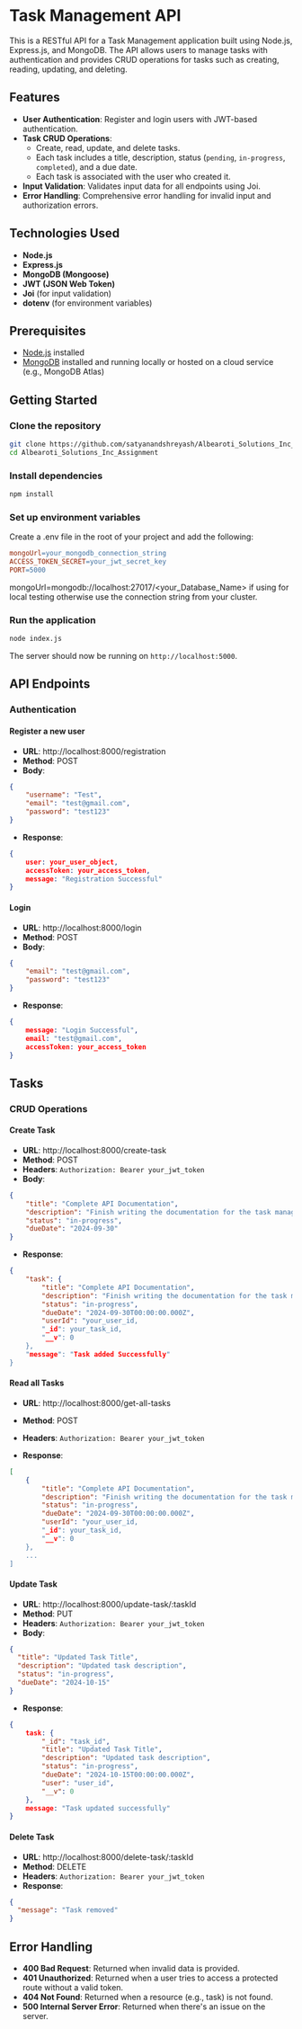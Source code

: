 # Task Management API

This is a RESTful API for a Task Management application built using Node.js, Express.js, and MongoDB. The API allows users to manage tasks with authentication and provides CRUD operations for tasks such as creating, reading, updating, and deleting.

## Features

- **User Authentication**: Register and login users with JWT-based authentication.
- **Task CRUD Operations**:
  - Create, read, update, and delete tasks.
  - Each task includes a title, description, status (`pending`, `in-progress`, `completed`), and a due date.
  - Each task is associated with the user who created it.
- **Input Validation**: Validates input data for all endpoints using Joi.
- **Error Handling**: Comprehensive error handling for invalid input and authorization errors.

## Technologies Used

- **Node.js**
- **Express.js**
- **MongoDB (Mongoose)**
- **JWT (JSON Web Token)**
- **Joi** (for input validation)
- **dotenv** (for environment variables)

## Prerequisites

- [Node.js](https://nodejs.org/) installed
- [MongoDB](https://www.mongodb.com/) installed and running locally or hosted on a cloud service (e.g., MongoDB Atlas)

## Getting Started

### Clone the repository

```bash
git clone https://github.com/satyanandshreyash/Albearoti_Solutions_Inc_Assignment.git
cd Albearoti_Solutions_Inc_Assignment
```
### Install dependencies

```bash
npm install
```
### Set up environment variables

Create a .env file in the root of your project and add the following:

```makefile
mongoUrl=your_mongodb_connection_string
ACCESS_TOKEN_SECRET=your_jwt_secret_key
PORT=5000
```
mongoUrl=mongodb://localhost:27017/<your_Database_Name> if using for local testing otherwise use the connection string from your cluster.

### Run the application
```bash
node index.js
```
The server should now be running on `http://localhost:5000`.

## API Endpoints

### Authentication
#### Register a new user
- **URL**: http://localhost:8000/registration
- **Method**: POST
- **Body**: 
```json
{
    "username": "Test",
    "email": "test@gmail.com",
    "password": "test123"
}
```
- **Response**:
```json
{   
    user: your_user_object, 
    accessToken: your_access_token,
    message: "Registration Successful"
}   
```
#### Login
- **URL**: http://localhost:8000/login
- **Method**: POST
- **Body**: 
```json
{
    "email": "test@gmail.com",
    "password": "test123"
}
```
- **Response**:
```json
{   
    message: "Login Successful",
    email: "test@gmail.com",
    accessToken: your_access_token
}   
```
## Tasks
### CRUD Operations
#### Create Task

- **URL**: http://localhost:8000/create-task
- **Method**: POST
- **Headers**: `Authorization: Bearer your_jwt_token`
- **Body**: 
```json
{
    "title": "Complete API Documentation",
    "description": "Finish writing the documentation for the task management API.",
    "status": "in-progress",
    "dueDate": "2024-09-30"
}
```
- **Response**:
```json
{
    "task": {
        "title": "Complete API Documentation",
        "description": "Finish writing the documentation for the task management API.",
        "status": "in-progress",
        "dueDate": "2024-09-30T00:00:00.000Z",
        "userId": "your_user_id,
        "_id": your_task_id,
        "__v": 0
    },
    "message": "Task added Successfully"
} 
```

#### Read all Tasks
- **URL**: http://localhost:8000/get-all-tasks
- **Method**: POST
- **Headers**: `Authorization: Bearer your_jwt_token`

- **Response**:
```json
[
    {
        "title": "Complete API Documentation",
        "description": "Finish writing the documentation for the task management API.",
        "status": "in-progress",
        "dueDate": "2024-09-30T00:00:00.000Z",
        "userId": "your_user_id,
        "_id": your_task_id,
        "__v": 0
    },
    ...
]
```
#### Update Task

- **URL**: http://localhost:8000/update-task/:taskId
- **Method**: PUT
- **Headers**: `Authorization: Bearer your_jwt_token`
- **Body**: 
```json
{
  "title": "Updated Task Title",
  "description": "Updated task description",
  "status": "in-progress",
  "dueDate": "2024-10-15"
}

```
- **Response**:
```json
{
    task: {
        "_id": "task_id",
        "title": "Updated Task Title",
        "description": "Updated task description",
        "status": "in-progress",
        "dueDate": "2024-10-15T00:00:00.000Z",
        "user": "user_id",
        "__v": 0
    },
    message: "Task updated successfully"
}
```
#### Delete Task

- **URL**: http://localhost:8000/delete-task/:taskId
- **Method**: DELETE
- **Headers**: `Authorization: Bearer your_jwt_token`
- **Response**:
```json
{
  "message": "Task removed"
}

```

## Error Handling
- **400 Bad Request**: Returned when invalid data is provided.
- **401 Unauthorized**: Returned when a user tries to access a protected route without a valid token.
- **404 Not Found**: Returned when a resource (e.g., task) is not found.
- **500 Internal Server Error**: Returned when there's an issue on the server.
